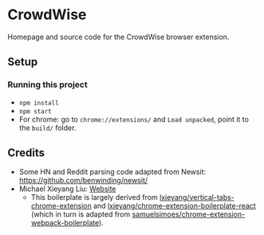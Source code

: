 # CrowdWise

Homepage and source code for the CrowdWise browser extension.

## Setup

### Running this project

- `npm install`
- `npm start`
- For chrome: go to `chrome://extensions/` and `Load unpacked`, point it to the `build/` folder.

## Credits

- Some HN and Reddit parsing code adapted from Newsit: https://github.com/benwinding/newsit/
- Michael Xieyang Liu: [Website](https://lxieyang.github.io)
  - This boilerplate is largely derived from [lxieyang/vertical-tabs-chrome-extension](https://github.com/lxieyang/vertical-tabs-chrome-extension) and [lxieyang/chrome-extension-boilerplate-react](https://github.com/lxieyang/chrome-extension-boilerplate-react) (which in turn is adapted from [samuelsimoes/chrome-extension-webpack-boilerplate](https://github.com/samuelsimoes/chrome-extension-webpack-boilerplate)).
